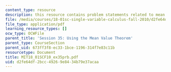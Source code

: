 ```yaml
---
content_type: resource
description: this resource contains problem statements related to mean value theorem.
file: /media/courses/18-01sc-single-variable-calculus-fall-2010/d2fe64df2bcc49269e8434b79e37acaa_MIT18_01SCF10_ex35prb.pdf
file_type: application/pdf
learning_resource_types: []
ocw_type: OCWFile
parent_title: 'Session 35: Using the Mean Value Theorem'
parent_type: CourseSection
parent_uid: 673ff3f8-ec33-1bce-1196-314f7e83c11b
resourcetype: Document
title: MIT18_01SCF10_ex35prb.pdf
uid: d2fe64df-2bcc-4926-9e84-34b79e37acaa
---
```

